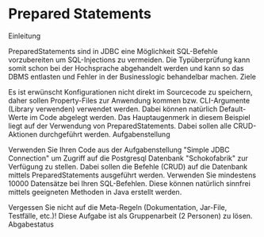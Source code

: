 # Prepared Statements

Einleitung

PreparedStatements sind in JDBC eine Möglichkeit SQL-Befehle vorzubereiten um SQL-Injections zu vermeiden. Die Typüberprüfung kann somit schon bei der Hochsprache abgehandelt werden und kann so das DBMS entlasten und Fehler in der Businesslogic behandelbar machen.
Ziele

Es ist erwünscht Konfigurationen nicht direkt im Sourcecode zu speichern, daher sollen Property-Files zur Anwendung kommen bzw. CLI-Argumente (Library verwenden) verwendet werden. Dabei können natürlich Default-Werte im Code abgelegt werden.
Das Hauptaugenmerk in diesem Beispiel liegt auf der Verwendung von PreparedStatements. Dabei sollen alle CRUD-Aktionen durchgeführt werden.
Aufgabenstellung

Verwenden Sie Ihren Code aus der Aufgabenstellung "Simple JDBC Connection" um Zugriff auf die Postgresql Datenbank "Schokofabrik" zur Verfügung zu stellen. Dabei sollen die Befehle (CRUD) auf die Datenbank mittels PreparedStatements ausgeführt werden. Verwenden Sie mindestens 10000 Datensätze bei Ihren SQL-Befehlen. Diese können natürlich sinnfrei mittels geeigneten Methoden in Java erstellt werden.

Vergessen Sie nicht auf die Meta-Regeln (Dokumentation, Jar-File, Testfälle, etc.)! Diese Aufgabe ist als Gruppenarbeit (2 Personen) zu lösen.
Abgabestatus
